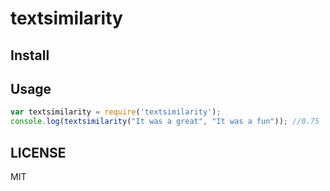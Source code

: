 # textsimilarity

## Install

## Usage

```javascript
var textsimilarity = require('textsimilarity');
console.log(textsimilarity("It was a great", "It was a fun")); //0.75
```

## LICENSE
MIT
